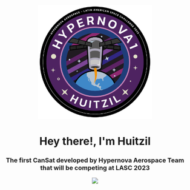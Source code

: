 <div id="header" align="center">
    <img src="https://github.com/HardwareCholo/CanSat-1/blob/main/img/CanSat-LASC2023.png?raw=true" width="300"/>
    <h1 align="center"> Hey there!, I'm Huitzil </h1>
    <h3 align="center">The first CanSat developed by Hypernova Aerospace Team that will be competing at LASC 2023</h3>
    <img src="https://firebasestorage.googleapis.com/v0/b/lasc-website-9aeeb.appspot.com/o/2023%20LASC%20Patch.png?alt=media&token=9e6a2543-c04a-4dd9-a458-73da0c1a8fd5" width="200"/>
</div>



